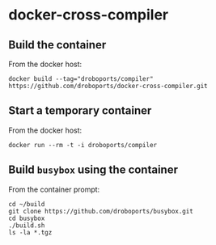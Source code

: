 # docker-cross-compiler

## Build the container

From the docker host:

```
docker build --tag="droboports/compiler" https://github.com/droboports/docker-cross-compiler.git
```

## Start a temporary container

From the docker host:

```
docker run --rm -t -i droboports/compiler
```

## Build `busybox` using the container

From the container prompt:

```
cd ~/build
git clone https://github.com/droboports/busybox.git
cd busybox
./build.sh
ls -la *.tgz
```
